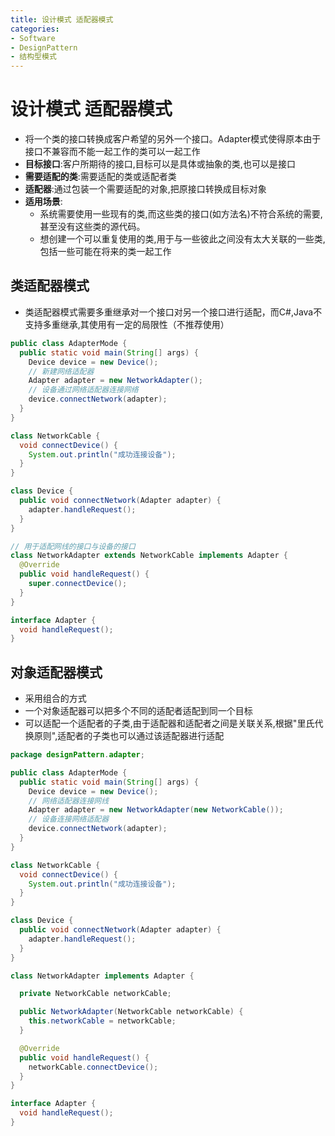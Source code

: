 ```yaml
---
title: 设计模式 适配器模式
categories:
- Software
- DesignPattern
- 结构型模式
---
```

# 设计模式 适配器模式

- 将一个类的接口转换成客户希望的另外一个接口。Adapter模式使得原本由于接口不兼容而不能一起工作的类可以一起工作
- **目标接口**:客户所期待的接口,目标可以是具体或抽象的类,也可以是接口
- **需要适配的类**:需要适配的类或适配者类
- **适配器**:通过包装一个需要适配的对象,把原接口转换成目标对象
- **适用场景**:
  - 系统需要使用一些现有的类,而这些类的接口(如方法名)不符合系统的需要,甚至没有这些类的源代码。
  - 想创建一个可以重复使用的类,用于与一些彼此之间没有太大关联的一些类,包括一些可能在将来的类一起工作

## 类适配器模式

-  类适配器模式需要多重继承对一个接口对另一个接口进行适配，而C#,Java不支持多重继承,其使用有一定的局限性（不推荐使用）

```java
public class AdapterMode {
  public static void main(String[] args) {
    Device device = new Device();
    // 新建网络适配器
    Adapter adapter = new NetworkAdapter();
    // 设备通过网络适配器连接网络
    device.connectNetwork(adapter);
  }
}

class NetworkCable {
  void connectDevice() {
    System.out.println("成功连接设备");
  }
}

class Device {
  public void connectNetwork(Adapter adapter) {
    adapter.handleRequest();
  }
}

// 用于适配网线的接口与设备的接口
class NetworkAdapter extends NetworkCable implements Adapter {
  @Override
  public void handleRequest() {
    super.connectDevice();
  }
}

interface Adapter {
  void handleRequest();
}
```

## 对象适配器模式

- 采用组合的方式
- 一个对象适配器可以把多个不同的适配者适配到同一个目标
- 可以适配一个适配者的子类,由于适配器和适配者之间是关联关系,根据"里氏代换原则",适配者的子类也可以通过该适配器进行适配

```java
package designPattern.adapter;

public class AdapterMode {
  public static void main(String[] args) {
    Device device = new Device();
    // 网络适配器连接网线
    Adapter adapter = new NetworkAdapter(new NetworkCable());
    // 设备连接网络适配器
    device.connectNetwork(adapter);
  }
}

class NetworkCable {
  void connectDevice() {
    System.out.println("成功连接设备");
  }
}

class Device {
  public void connectNetwork(Adapter adapter) {
    adapter.handleRequest();
  }
}

class NetworkAdapter implements Adapter {

  private NetworkCable networkCable;

  public NetworkAdapter(NetworkCable networkCable) {
    this.networkCable = networkCable;
  }

  @Override
  public void handleRequest() {
    networkCable.connectDevice();
  }
}

interface Adapter {
  void handleRequest();
}
```

